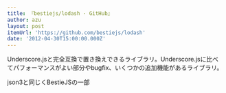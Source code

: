 ```yaml
---
title: 『bestiejs/lodash · GitHub』
author: azu
layout: post
itemUrl: 'https://github.com/bestiejs/lodash'
date: '2012-04-30T15:00:00.000Z'
---
```

Underscore.jsと完全互換で置き換えできるライブラリ。Underscore.jsに比べてパフォーマンスがよい部分やbugfix、いくつかの追加機能があるライブラリ。

json3と同じくBestieJSの一部
